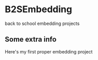 # B2SEmbedding

back to school embedding projects

## Some extra info

Here's my first proper embedding project
